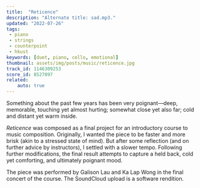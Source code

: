 ```yaml
---
title:  "Reticence"
description: "Alternate title: sad.mp3."
updated: "2022-07-26"
tags:
 - piano
 - strings
 - counterpoint
 - hkust
keywords: [duet, piano, cello, emotional]
thumbnail: assets/img/posts/music/reticence.jpg
track_id: 1146309253
score_id: 8527097
related:
    auto: true
---
```


Something about the past few years has been very poignant—deep, memorable, touching yet almost hurting; somewhat close yet also far; cold and distant yet warm inside.

_Reticence_ was composed as a final project for an introductory course to music composition. Originally, I wanted the piece to be faster and more brisk (akin to a stressed state of mind). But after some reflection (and on further advice by instructors), I settled with a slower tempo. Following further modifications, the final result attempts to capture a held back, cold yet comforting, and ultimately poignant mood.

The piece was performed by Galison Lau and Ka Lap Wong in the final concert of the course. The SoundCloud upload is a software rendition.

